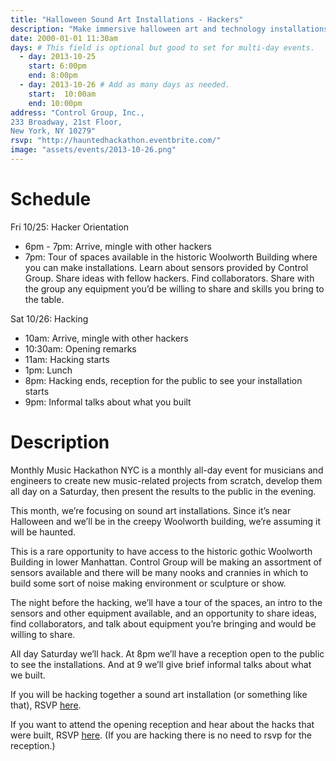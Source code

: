 ```yaml
---
title: "Halloween Sound Art Installations - Hackers"
description: "Make immersive halloween art and technology installations in this unusual gothic environment!"
date: 2000-01-01 11:30am
days: # This field is optional but good to set for multi-day events.
  - day: 2013-10-25
    start: 6:00pm
    end: 8:00pm
  - day: 2013-10-26 # Add as many days as needed.
    start:  10:00am
    end: 10:00pm
address: "Control Group, Inc.,
233 Broadway, 21st Floor,
New York, NY 10279"
rsvp: "http://hauntedhackathon.eventbrite.com/"
image: "assets/events/2013-10-26.png"
---
```


# Schedule

Fri 10/25: Hacker Orientation
- 6pm - 7pm: Arrive, mingle with other hackers
- 7pm: Tour of spaces available in the historic Woolworth Building where you can make installations. Learn about sensors provided by Control Group. Share ideas with fellow hackers. Find collaborators. Share with the group any equipment you’d be willing to share and skills you bring to the table.

Sat 10/26: Hacking
- 10am: Arrive, mingle with other hackers
- 10:30am: Opening remarks
- 11am: Hacking starts
- 1pm: Lunch
- 8pm: Hacking ends, reception for the public to see your installation starts
- 9pm: Informal talks about what you built


# Description

Monthly Music Hackathon NYC is a monthly all-day event for musicians and engineers to create new music-related projects from scratch, develop them all day on a Saturday, then present the results to the public in the evening.

This month, we’re focusing on sound art installations. Since it’s near Halloween and we’ll be in the creepy Woolworth building, we’re assuming it will be haunted.

This is a rare opportunity to have access to the historic gothic Woolworth Building in lower Manhattan. Control Group will be making an assortment of sensors available and there will be many nooks and crannies in which to build some sort of noise making environment or sculpture or show.

The night before the hacking, we’ll have a tour of the spaces, an intro to the sensors and other equipment available, and an opportunity to share ideas, find collaborators, and talk about equipment you’re bringing and would be willing to share.

All day Saturday we’ll hack. At 8pm we’ll have a reception open to the public to see the installations. And at 9 we’ll give brief informal talks about what we built.

If you will be hacking together a sound art installation (or something like that), RSVP [here](http://hauntedhackathon.eventbrite.com/).

If you want to attend the opening reception and hear about the hacks that were built, RSVP [here](http://hauntedwoolworth.eventbrite.com/). (If you are hacking there is no need to rsvp for the reception.)
